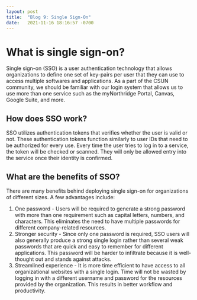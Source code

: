 ```yaml
---
layout: post
title:  "Blog 9: Single Sign-On"
date:   2021-11-16 18:16:57 -0700
---
```

# What is single sign-on? 
Single sign-on (SSO) is a user authentication technology that allows organizations to define one set of key-pairs per user that they can use to access multiple softwares and applications. As a part of the CSUN community, we should be familiar with our login system that allows us to use more than one service such as the myNorthridge Portal, Canvas, Google Suite, and more.  

## How does SSO work? 
SSO utilizes authentication tokens that verifies whether the user is valid or not. These authentication tokens function similarly to user IDs that need to be authorized for every use. Every time the user tries to log in to a service, the token will be checked or scanned. They will only be allowed entry into the service once their identity is confirmed.

## What are the benefits of SSO?
There are many benefits behind deploying single sign-on for organizations of different sizes. A few advantages include:
1. One password - Users will be required to generate a strong password with more than one requirement such as capital letters, numbers, and characters. This eliminates the need to have multiple passwords for different company-related resources. 
2. Stronger security - Since only one password is required, SSO users will also generally produce a strong single login rather than several weak passwords that are quick and easy to remember for different applications. This password will be harder to infiltrate because it is well-thought out and stands against attacks.
3. Streamlined experience - It is more time efficient to have access to all organizational websites with a single login. Time will not be wasted by logging in with a different username and password for the resources provided by the organization. This results in better workflow and productivity.

